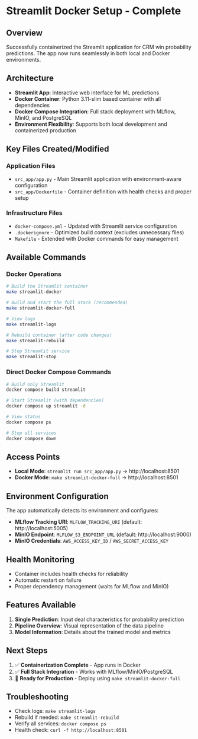 # Streamlit Docker Setup - Complete

## Overview
Successfully containerized the Streamlit application for CRM win probability predictions. The app now runs seamlessly in both local and Docker environments.

## Architecture
- **Streamlit App**: Interactive web interface for ML predictions
- **Docker Container**: Python 3.11-slim based container with all dependencies
- **Docker Compose Integration**: Full stack deployment with MLflow, MinIO, and PostgreSQL
- **Environment Flexibility**: Supports both local development and containerized production

## Key Files Created/Modified

### Application Files
- `src_app/app.py` - Main Streamlit application with environment-aware configuration
- `src_app/Dockerfile` - Container definition with health checks and proper setup

### Infrastructure Files
- `docker-compose.yml` - Updated with Streamlit service configuration
- `.dockerignore` - Optimized build context (excludes unnecessary files)
- `Makefile` - Extended with Docker commands for easy management

## Available Commands

### Docker Operations
```bash
# Build the Streamlit container
make streamlit-docker

# Build and start the full stack (recommended)
make streamlit-docker-full

# View logs
make streamlit-logs

# Rebuild container (after code changes)
make streamlit-rebuild

# Stop Streamlit service
make streamlit-stop
```

### Direct Docker Compose Commands
```bash
# Build only Streamlit
docker compose build streamlit

# Start Streamlit (with dependencies)
docker compose up streamlit -d

# View status
docker compose ps

# Stop all services
docker compose down
```

## Access Points
- **Local Mode**: `streamlit run src_app/app.py` → http://localhost:8501
- **Docker Mode**: `make streamlit-docker-full` → http://localhost:8501

## Environment Configuration
The app automatically detects its environment and configures:
- **MLflow Tracking URI**: `MLFLOW_TRACKING_URI` (default: http://localhost:5005)
- **MinIO Endpoint**: `MLFLOW_S3_ENDPOINT_URL` (default: http://localhost:9000)
- **MinIO Credentials**: `AWS_ACCESS_KEY_ID` / `AWS_SECRET_ACCESS_KEY`

## Health Monitoring
- Container includes health checks for reliability
- Automatic restart on failure
- Proper dependency management (waits for MLflow and MinIO)

## Features Available
1. **Single Prediction**: Input deal characteristics for probability prediction
2. **Pipeline Overview**: Visual representation of the data pipeline
3. **Model Information**: Details about the trained model and metrics

## Next Steps
1. ✅ **Containerization Complete** - App runs in Docker
2. ✅ **Full Stack Integration** - Works with MLflow/MinIO/PostgreSQL
3. 🎯 **Ready for Production** - Deploy using `make streamlit-docker-full`

## Troubleshooting
- Check logs: `make streamlit-logs`
- Rebuild if needed: `make streamlit-rebuild`
- Verify all services: `docker compose ps`
- Health check: `curl -f http://localhost:8501`
